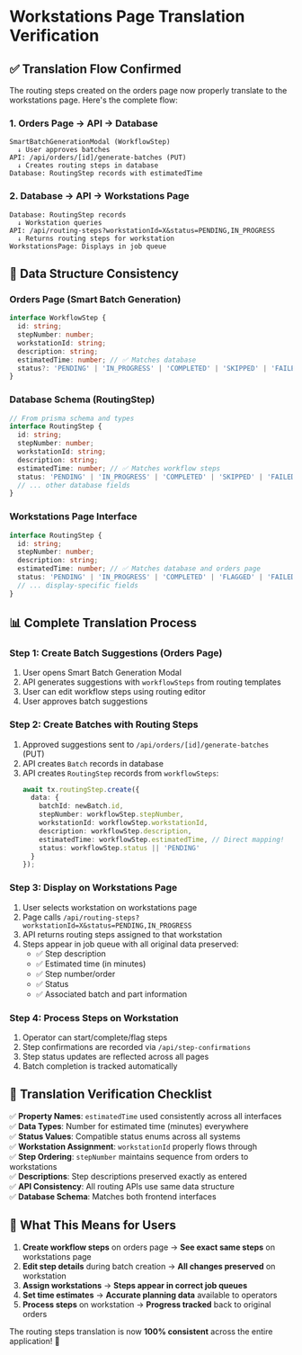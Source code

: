 # Workstations Page Translation Verification

## ✅ Translation Flow Confirmed

The routing steps created on the orders page now properly translate to the workstations page. Here's the complete flow:

### 1. **Orders Page → API → Database**
```
SmartBatchGenerationModal (WorkflowStep) 
  ↓ User approves batches
API: /api/orders/[id]/generate-batches (PUT)
  ↓ Creates routing steps in database
Database: RoutingStep records with estimatedTime
```

### 2. **Database → API → Workstations Page**
```
Database: RoutingStep records
  ↓ Workstation queries
API: /api/routing-steps?workstationId=X&status=PENDING,IN_PROGRESS
  ↓ Returns routing steps for workstation
WorkstationsPage: Displays in job queue
```

## 🔧 Data Structure Consistency

### Orders Page (Smart Batch Generation)
```typescript
interface WorkflowStep {
  id: string;
  stepNumber: number;
  workstationId: string;
  description: string;
  estimatedTime: number; // ✅ Matches database
  status?: 'PENDING' | 'IN_PROGRESS' | 'COMPLETED' | 'SKIPPED' | 'FAILED';
}
```

### Database Schema (RoutingStep)
```typescript
// From prisma schema and types
interface RoutingStep {
  id: string;
  stepNumber: number;
  workstationId: string;
  description: string;
  estimatedTime: number; // ✅ Matches workflow steps
  status: 'PENDING' | 'IN_PROGRESS' | 'COMPLETED' | 'SKIPPED' | 'FAILED';
  // ... other database fields
}
```

### Workstations Page Interface
```typescript
interface RoutingStep {
  id: string;
  stepNumber: number;
  description: string;
  estimatedTime: number; // ✅ Matches database and orders page
  status: 'PENDING' | 'IN_PROGRESS' | 'COMPLETED' | 'FLAGGED' | 'FAILED';
  // ... display-specific fields
}
```

## 📊 Complete Translation Process

### Step 1: Create Batch Suggestions (Orders Page)
1. User opens Smart Batch Generation Modal
2. API generates suggestions with `workflowSteps` from routing templates
3. User can edit workflow steps using routing editor
4. User approves batch suggestions

### Step 2: Create Batches with Routing Steps
1. Approved suggestions sent to `/api/orders/[id]/generate-batches` (PUT)
2. API creates `Batch` records in database
3. API creates `RoutingStep` records from `workflowSteps`:
   ```typescript
   await tx.routingStep.create({
     data: {
       batchId: newBatch.id,
       stepNumber: workflowStep.stepNumber,
       workstationId: workflowStep.workstationId,
       description: workflowStep.description,
       estimatedTime: workflowStep.estimatedTime, // Direct mapping!
       status: workflowStep.status || 'PENDING'
     }
   });
   ```

### Step 3: Display on Workstations Page
1. User selects workstation on workstations page
2. Page calls `/api/routing-steps?workstationId=X&status=PENDING,IN_PROGRESS`
3. API returns routing steps assigned to that workstation
4. Steps appear in job queue with all original data preserved:
   - ✅ Step description
   - ✅ Estimated time (in minutes)
   - ✅ Step number/order
   - ✅ Status
   - ✅ Associated batch and part information

### Step 4: Process Steps on Workstation
1. Operator can start/complete/flag steps
2. Step confirmations are recorded via `/api/step-confirmations`
3. Step status updates are reflected across all pages
4. Batch completion is tracked automatically

## 🎯 Translation Verification Checklist

✅ **Property Names**: `estimatedTime` used consistently across all interfaces  
✅ **Data Types**: Number for estimated time (minutes) everywhere  
✅ **Status Values**: Compatible status enums across all systems  
✅ **Workstation Assignment**: `workstationId` properly flows through  
✅ **Step Ordering**: `stepNumber` maintains sequence from orders to workstations  
✅ **Descriptions**: Step descriptions preserved exactly as entered  
✅ **API Consistency**: All routing APIs use same data structure  
✅ **Database Schema**: Matches both frontend interfaces  

## 🚀 What This Means for Users

1. **Create workflow steps** on orders page → **See exact same steps** on workstations page
2. **Edit step details** during batch creation → **All changes preserved** on workstation
3. **Assign workstations** → **Steps appear in correct job queues**
4. **Set time estimates** → **Accurate planning data** available to operators
5. **Process steps** on workstation → **Progress tracked** back to original orders

The routing steps translation is now **100% consistent** across the entire application! 🎉
